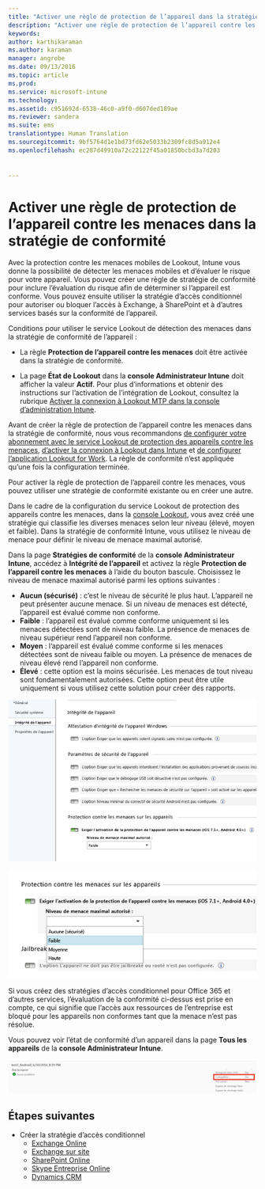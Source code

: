 ```yaml
---
title: "Activer une règle de protection de l’appareil dans la stratégie de conformité | Microsoft Intune"
description: "Activer une règle de protection de l’appareil contre les menaces mobiles dans la stratégie de conformité."
keywords: 
author: karthikaraman
ms.author: karaman
manager: angrobe
ms.date: 09/13/2016
ms.topic: article
ms.prod: 
ms.service: microsoft-intune
ms.technology: 
ms.assetid: c951692d-6538-46c0-a9f0-d607ded189ae
ms.reviewer: sandera
ms.suite: ems
translationtype: Human Translation
ms.sourcegitcommit: 9bf5764d1e1bd73fd62e5033b2309fc8d5a912e4
ms.openlocfilehash: ec287d49910a72c22122f45a01850bcbd3a7d203


---
```


# <a name="enable-device-threat-protection-rule-in-the-compliance-policy"></a>Activer une règle de protection de l’appareil contre les menaces dans la stratégie de conformité
Avec la protection contre les menaces mobiles de Lookout, Intune vous donne la possibilité de détecter les menaces mobiles et d’évaluer le risque pour votre appareil. Vous pouvez créer une règle de stratégie de conformité pour inclure l’évaluation du risque afin de déterminer si l’appareil est conforme. Vous pouvez ensuite utiliser la stratégie d’accès conditionnel pour autoriser ou bloquer l’accès à Exchange, à SharePoint et à d’autres services basés sur la conformité de l’appareil.

Conditions pour utiliser le service Lookout de détection des menaces dans la stratégie de conformité de l’appareil :

* La règle **Protection de l’appareil contre les menaces** doit être activée dans la stratégie de conformité.

* La page **État de Lookout** dans la **console Administrateur Intune** doit afficher la valeur **Actif**. Pour plus d’informations et obtenir des instructions sur l’activation de l’intégration de Lookout, consultez la rubrique [Activer la connexion à Lookout MTP dans la console d’administration Intune](enable-lookout-mtp-connection-in-intune.md).


Avant de créer la règle de protection de l’appareil contre les menaces dans la stratégie de conformité, nous vous recommandons [de configurer votre abonnement avec le service Lookout de protection des appareils contre les menaces](set-up-your-subscription-with-lookout-mtp.md), [d’activer la connexion à Lookout dans Intune](enable-lookout-mtp-connection-in-intune.md) et [de configurer l’application Lookout for Work](configure-and-deploy-lookout-for-work-apps.md). La règle de conformité n’est appliquée qu’une fois la configuration terminée.

Pour activer la règle de protection de l’appareil contre les menaces, vous pouvez utiliser une stratégie de conformité existante ou en créer une autre.

Dans le cadre de la configuration du service Lookout de protection des appareils contre les menaces, dans la [console Lookout](https://aad.lookout.com), vous avez créé une stratégie qui classifie les diverses menaces selon leur niveau (élevé, moyen et faible). Dans la stratégie de conformité Intune, vous utilisez le niveau de menace pour définir le niveau de menace maximal autorisé.

Dans la page **Stratégies de conformité** de la **console Administrateur Intune**, accédez à **Intégrité de l’appareil** et activez la règle **Protection de l’appareil contre les menaces** à l’aide du bouton bascule. Choisissez le niveau de menace maximal autorisé parmi les options suivantes :
* **Aucun (sécurisé)** : c’est le niveau de sécurité le plus haut.  L’appareil ne peut présenter aucune menace.  Si un niveau de menaces est détecté, l’appareil est évalué comme non conforme.  
* **Faible** : l’appareil est évalué comme conforme uniquement si les menaces détectées sont de niveau faible. La présence de menaces de niveau supérieur rend l’appareil non conforme.
* **Moyen** : l’appareil est évalué comme conforme si les menaces détectées sont de niveau faible ou moyen. La présence de menaces de niveau élevé rend l’appareil non conforme.
* **Élevé** : cette option est la moins sécurisée. Les menaces de tout niveau sont fondamentalement autorisées. Cette option peut être utile uniquement si vous utilisez cette solution pour créer des rapports.

![capture d’écran montrant la configuration de la règle de protection de l’appareil contre les menaces ](../media/mtp/mtp-compliance-policy-rule.png)

![capture d’écran montrant l’option de niveau de menace pour configurer la règle de protection de l’appareil contre les menaces](../media/mtp/mtp-compliance-policy-setting.png)

Si vous créez des stratégies d’accès conditionnel pour Office 365 et d’autres services, l’évaluation de la conformité ci-dessus est prise en compte, ce qui signifie que l’accès aux ressources de l’entreprise est bloqué pour les appareils non conformes tant que la menace n’est pas résolue.

Vous pouvez voir l’état de conformité d’un appareil dans la page **Tous les appareils** de la **console Administrateur Intune**.

![capture d’écran de la page Appareils dans la console Administrateur Intune montrant l’état de conformité d’un appareil](../media/mtp/mtp-device-status-intune-console.png)

## <a name="next-steps"></a>Étapes suivantes
* Créer la stratégie d’accès conditionnel
  * [Exchange Online](restrict-access-to-exchange-online-with-microsoft-intune.md)
  * [Exchange sur site](restrict-access-to-exchange-onpremises-with-microsoft-intune.md)
  * [SharePoint Online](restrict-access-to-sharepoint-online-with-microsoft-intune.md)
  * [Skype Entreprise Online](restrict-access-to-skype-for-business-online-with-microsoft-intune,md)
  * [Dynamics CRM](restrict-access-to-dynamics-crm-online-with-microsoft-intune.md)



<!--HONumber=Nov16_HO2-->


